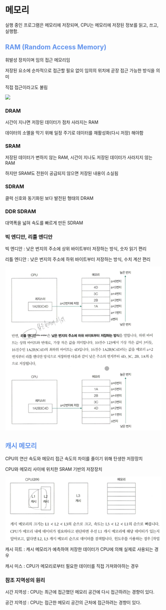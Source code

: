 <h1>메모리</h1>
<p>실행 중인 프로그램은 메모리에 저장되며, CPU는 메모리에 저장된 정보를 읽고, 쓰고, 실행함.</p>

<h2 style="color: cornflowerblue"> RAM (Random Access Memory)</h2>
<p>휘발성 장치이며 임의 접근 메모리임</p>
<p>저장된 요소에 순차적으로 접근할 필요 없이 임의의 위치에 곧장 접근 가능한 방식을 의미</p>
<p>직접 접근이라고도 불림</p>

<img src="/Users/leehb/Desktop/CS_study/컴퓨터 구조/image/임의 접근, 순차 접근.png">

<h3>DRAM</h3>
<p>시간이 지나면 저장된 데이터가 점차 사라지는 RAM</p>
<p>데이터의 소멸을 막기 위해 일정 주기로 데이터를 재활성화(다시 저장) 해야함</p>

<h3>SRAM</h3>
<p>저장된 데이터가 변하지 않는 RAM, 시간이 지나도 저장된 데이터가 사라지지 않는 RAM</p>
<p>하지만 SRAM도 전원이 공급되지 않으면 저장된 내용이 소실됨</p>

<h3>SDRAM</h3>
<p>클럭 신호와 동기화된 보다 발전된 형태의 DRAM</p>

<h3>DDR SDRAM</h3>
<p>대역폭을 넓혀 속도를 빠르게 만든 SDRAM</p>

<h3>빅 엔디안, 리틀 엔디안</h3>
<p>빅 엔디안 : 낮은 번지의 주소에 상위 바이트부터 저장하는 방식, 숫자 읽기 편리</p>
<p>리틀 엔디안 : 낮은 번지의 주소에 하위 바이트부터 저장하는 방식, 수치 계산 편리</p>

![img.png](image/빅%20엔디안,%20리틀%20엔디안.png)

<h2 style="color: cornflowerblue"> 캐시 메모리</h2>

<p>CPU의 연산 속도와 메모리 접근 속도의 차이를 줄이기 위해 탄생한 저장장치</p>
<p>CPU와 메모리 사이에 위치한 SRAM 기반의 저장장치</p>

![img.png](image/캐시%20메모리.png)

<p>캐시 히트 : 캐시 메모리가 예측하여 저장한 데이터가 CPU에 의해 실제로 사용되는 경우</p>
<p>캐시 미스 : CPU가 메모리로부터 필요한 데이터를 직접 가져와야하는 경우</p>

<h3>참조 지역성의 원리</h3>
<p>시간 지역성 : CPU는 최근에 접근했던 메모리 공간에 다시 접근하려는 경향이 있다.</p>
<p>공간 지역성 : CPU는 접근한 메모리 공간의 근처에 접근하려는 경향이 있다.</p>